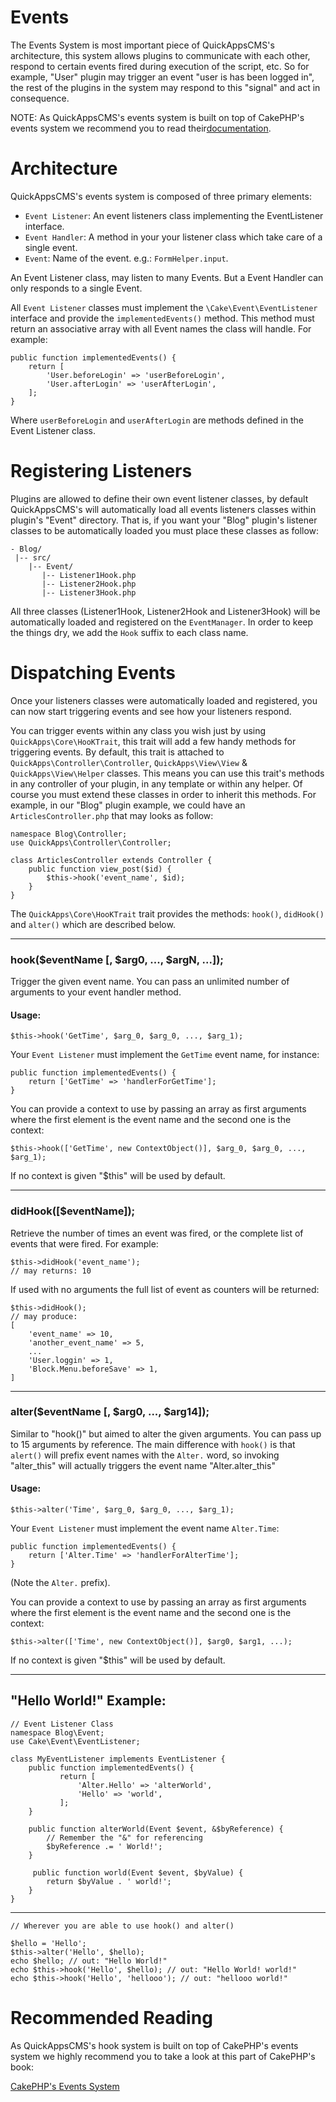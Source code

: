 Events
======

The Events System is most important piece of QuickAppsCMS's architecture, this
system allows plugins to communicate with each other, respond to certain events
fired during execution of the script, etc. So for example, "User" plugin may
trigger an event "user is has been logged in", the rest of the plugins in the
system may respond to this "signal" and act in consequence.

NOTE: As QuickAppsCMS's events system is built on top of CakePHP's events system
we recommend you to read their[documentation](http://book.cakephp.org/3.0/en/core-libraries/events.html).


Architecture
============

QuickAppsCMS's events system is composed of three primary elements:

- `Event Listener`: An event listeners class implementing the EventListener
   interface.
- `Event Handler`: A method in your your listener class which take care of a
   single event.
- `Event`: Name of the event. e.g.: `FormHelper.input`.

An Event Listener class, may listen to many Events. But a Event Handler can only
responds to a single Event.

All `Event Listener` classes must implement the `\Cake\Event\EventListener`
interface and provide the `implementedEvents()` method. This method must return
an associative array with all Event names the class will handle. For example:

    public function implementedEvents() {
        return [
            'User.beforeLogin' => 'userBeforeLogin',
            'User.afterLogin' => 'userAfterLogin',
        ];
    }

Where `userBeforeLogin` and `userAfterLogin` are methods defined in the Event
Listener class.


Registering Listeners
=====================

Plugins are allowed to define their own event listener classes, by default
QuickAppsCMS's will automatically load all events listeners classes within
plugin's "Event" directory. That is, if you want your "Blog" plugin's listener
classes to be automatically loaded you must place these classes as follow:

    - Blog/
     |-- src/
        |-- Event/
           |-- Listener1Hook.php
           |-- Listener2Hook.php
           |-- Listener3Hook.php

All three classes (Listener1Hook, Listener2Hook and Listener3Hook) will be
automatically loaded and registered on the `EventManager`. In order to keep the
things dry, we add the `Hook` suffix to each class name.


Dispatching Events
==================

Once your listeners classes were automatically loaded and registered, you can now
start triggering events and see how your listeners respond.

You can trigger events within any class you wish just by using
`QuickApps\Core\HooKTrait`, this trait will add a few handy methods for triggering
events. By default, this trait is attached to  `QuickApps\Controller\Controller`,
`QuickApps\View\View` & `QuickApps\View\Helper` classes. This means you can use
this trait's methods in any controller of your plugin, in any template or within
any helper. Of course you must extend these classes in order to inherit this
methods. For example, in our "Blog" plugin example, we could have an
`ArticlesController.php` that may looks as follow:

    namespace Blog\Controller;
    use QuickApps\Controller\Controller;

    class ArticlesController extends Controller {
        public function view_post($id) {
            $this->hook('event_name', $id);
        }
    }

The `QuickApps\Core\HooKTrait` trait provides the methods: `hook()`, `didHook()`
and `alter()` which are described below.

---

### hook($eventName [, $arg0, ..., $argN, ...]);

Trigger the given event name. You can pass an unlimited number of arguments to
your event handler method.

#### Usage:

    $this->hook('GetTime', $arg_0, $arg_0, ..., $arg_1);

Your `Event Listener` must implement the `GetTime` event name, for instance:

    public function implementedEvents() {
        return ['GetTime' => 'handlerForGetTime'];
    }

You can provide a context to use by passing an array as first arguments where
the first element is the event name and the second one is the context:

    $this->hook(['GetTime', new ContextObject()], $arg_0, $arg_0, ..., $arg_1);

If no context is given "$this" will be used by default.

---

### didHook([$eventName]);

Retrieve the number of times an event was fired, or the complete list of events
that were fired. For example:

    $this->didHook('event_name');
    // may returns: 10

If used with no arguments the full list of event as counters will be returned:

    $this->didHook();
    // may produce:
    [
        'event_name' => 10,
        'another_event_name' => 5,
        ...
        'User.loggin' => 1,
        'Block.Menu.beforeSave' => 1,
    ]


---

### alter($eventName [, $arg0, ..., $arg14]);

Similar to "hook()" but aimed to alter the given arguments. You can pass up to
15 arguments by reference. The main difference with `hook()` is that `alert()`
will prefix event names with the `Alter.` word, so invoking "alter_this" will
actually triggers the event name "Alter.alter_this"

#### Usage:

    $this->alter('Time', $arg_0, $arg_0, ..., $arg_1);
 
Your `Event Listener` must implement the event name `Alter.Time`:

    public function implementedEvents() {
        return ['Alter.Time' => 'handlerForAlterTime'];
    }

(Note the `Alter.` prefix).

You can provide a context to use by passing an array as first arguments where
the first element is the event name and the second one is the context:

    $this->alter(['Time', new ContextObject()], $arg0, $arg1, ...);

If no context is given "$this" will be used by default.

---

## "Hello World!" Example:

    // Event Listener Class
    namespace Blog\Event;
    use Cake\Event\EventListener;

    class MyEventListener implements EventListener {
        public function implementedEvents() {
		       return [
		           'Alter.Hello' => 'alterWorld',
		           'Hello' => 'world',
		       ];
        }

        public function alterWorld(Event $event, &$byReference) {
            // Remember the "&" for referencing
            $byReference .= ' World!';
        }

         public function world(Event $event, $byValue) {
            return $byValue . ' world!';
        }
    }

***

    // Wherever you are able to use hook() and alter()

    $hello = 'Hello';
    $this->alter('Hello', $hello);
    echo $hello; // out: "Hello World!"
    echo $this->hook('Hello', $hello); // out: "Hello World! world!"
    echo $this->hook('Hello', 'hellooo'); // out: "hellooo world!"


Recommended Reading
===================

As QuickAppsCMS's hook system is built on top of CakePHP's events system we
highly recommend you to take a look at this part of CakePHP's book:

[CakePHP's Events System](http://book.cakephp.org/3.0/en/core-libraries/events.html)
